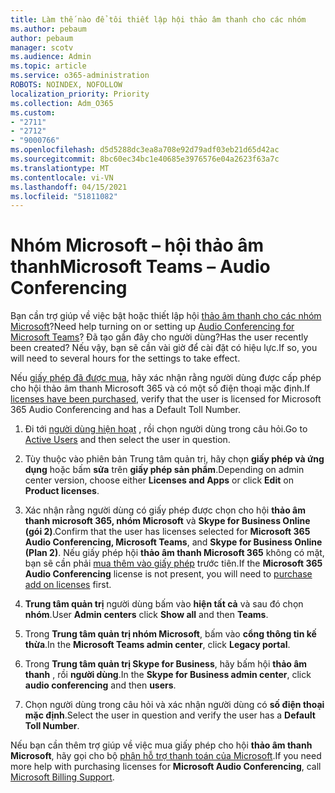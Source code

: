 ```yaml
---
title: Làm thế nào để tôi thiết lập hội thảo âm thanh cho các nhóm
ms.author: pebaum
author: pebaum
manager: scotv
ms.audience: Admin
ms.topic: article
ms.service: o365-administration
ROBOTS: NOINDEX, NOFOLLOW
localization_priority: Priority
ms.collection: Adm_O365
ms.custom:
- "2711"
- "2712"
- "9000766"
ms.openlocfilehash: d5d5288dc3ea8a708e92d79adf03eb21d65d42ac
ms.sourcegitcommit: 8bc60ec34bc1e40685e3976576e04a2623f63a7c
ms.translationtype: MT
ms.contentlocale: vi-VN
ms.lasthandoff: 04/15/2021
ms.locfileid: "51811082"
---
```

# <a name="microsoft-teams--audio-conferencing"></a><span data-ttu-id="ca5a3-102">Nhóm Microsoft – hội thảo âm thanh</span><span class="sxs-lookup"><span data-stu-id="ca5a3-102">Microsoft Teams – Audio Conferencing</span></span>

<span data-ttu-id="ca5a3-103">Bạn cần trợ giúp về việc bật hoặc thiết lập hội [thảo âm thanh cho các nhóm Microsoft](https://docs.microsoft.com/microsoftteams/set-up-audio-conferencing-in-teams)?</span><span class="sxs-lookup"><span data-stu-id="ca5a3-103">Need help turning on or setting up [Audio Conferencing for Microsoft Teams](https://docs.microsoft.com/microsoftteams/set-up-audio-conferencing-in-teams)?</span></span>  <span data-ttu-id="ca5a3-104">Đã tạo gần đây cho người dùng?</span><span class="sxs-lookup"><span data-stu-id="ca5a3-104">Has the user recently been created?</span></span> <span data-ttu-id="ca5a3-105">Nếu vậy, bạn sẽ cần vài giờ để cài đặt có hiệu lực.</span><span class="sxs-lookup"><span data-stu-id="ca5a3-105">If so, you will need to several hours for the settings to take effect.</span></span>

<span data-ttu-id="ca5a3-106">Nếu [giấy phép đã được mua](https://docs.microsoft.com/microsoftteams/set-up-audio-conferencing-in-teams#step-2-get-and-assign-licenses), hãy xác nhận rằng người dùng được cấp phép cho hội thảo âm thanh Microsoft 365 và có một số điện thoại mặc định.</span><span class="sxs-lookup"><span data-stu-id="ca5a3-106">If [licenses have been purchased](https://docs.microsoft.com/microsoftteams/set-up-audio-conferencing-in-teams#step-2-get-and-assign-licenses), verify that the user is licensed for Microsoft 365 Audio Conferencing and has a Default Toll Number.</span></span>

1. <span data-ttu-id="ca5a3-107">Đi tới [người dùng hiện hoạt](https://admin.microsoft.com/Adminportal/Home?source=applauncher#/users) , rồi chọn người dùng trong câu hỏi.</span><span class="sxs-lookup"><span data-stu-id="ca5a3-107">Go to [Active Users](https://admin.microsoft.com/Adminportal/Home?source=applauncher#/users) and then select the user in question.</span></span>

2. <span data-ttu-id="ca5a3-108">Tùy thuộc vào phiên bản Trung tâm quản trị, hãy chọn **giấy phép và ứng dụng** hoặc bấm **sửa** trên **giấy phép sản phẩm**.</span><span class="sxs-lookup"><span data-stu-id="ca5a3-108">Depending on admin center version, choose either **Licenses and Apps** or click **Edit** on **Product licenses**.</span></span>

3. <span data-ttu-id="ca5a3-109">Xác nhận rằng người dùng có giấy phép được chọn cho hội **thảo âm thanh microsoft 365, nhóm Microsoft** và **Skype for Business Online (gói 2)**.</span><span class="sxs-lookup"><span data-stu-id="ca5a3-109">Confirm that the user has licenses selected for **Microsoft 365 Audio Conferencing, Microsoft Teams**, and **Skype for Business Online (Plan 2)**.</span></span> <span data-ttu-id="ca5a3-110">Nếu giấy phép hội **thảo âm thanh Microsoft 365** không có mặt, bạn sẽ cần phải [mua thêm vào giấy phép](https://docs.microsoft.com/microsoftteams/teams-add-on-licensing/microsoft-teams-add-on-licensing?tabs=small-business) trước tiên.</span><span class="sxs-lookup"><span data-stu-id="ca5a3-110">If the **Microsoft 365 Audio Conferencing** license is not present, you will need to [purchase add on licenses](https://docs.microsoft.com/microsoftteams/teams-add-on-licensing/microsoft-teams-add-on-licensing?tabs=small-business) first.</span></span>

4. <span data-ttu-id="ca5a3-111">**Trung tâm quản trị** người dùng bấm vào **hiện tất cả** và sau đó chọn **nhóm**.</span><span class="sxs-lookup"><span data-stu-id="ca5a3-111">User **Admin centers** click **Show all** and then **Teams**.</span></span>

5. <span data-ttu-id="ca5a3-112">Trong **Trung tâm quản trị nhóm Microsoft**, bấm vào **cổng thông tin kế thừa**.</span><span class="sxs-lookup"><span data-stu-id="ca5a3-112">In the **Microsoft Teams admin center**, click **Legacy portal**.</span></span>

6. <span data-ttu-id="ca5a3-113">Trong **Trung tâm quản trị Skype for Business**, hãy bấm hội **thảo âm thanh** , rồi **người dùng**.</span><span class="sxs-lookup"><span data-stu-id="ca5a3-113">In the **Skype for Business admin center**, click **audio conferencing** and then **users**.</span></span>

7. <span data-ttu-id="ca5a3-114">Chọn người dùng trong câu hỏi và xác nhận người dùng có **số điện thoại mặc định**.</span><span class="sxs-lookup"><span data-stu-id="ca5a3-114">Select the user in question and verify the user has a **Default Toll Number**.</span></span>

<span data-ttu-id="ca5a3-115">Nếu bạn cần thêm trợ giúp về việc mua giấy phép cho hội **thảo âm thanh Microsoft**, hãy gọi cho bộ [phận hỗ trợ thanh toán của Microsoft](https://docs.microsoft.com/microsoft-365/admin/contact-support-for-business-products?view=o365-worldwide#phone-support).</span><span class="sxs-lookup"><span data-stu-id="ca5a3-115">If you need more help with purchasing licenses for **Microsoft Audio Conferencing**, call [Microsoft Billing Support](https://docs.microsoft.com/microsoft-365/admin/contact-support-for-business-products?view=o365-worldwide#phone-support).</span></span>
